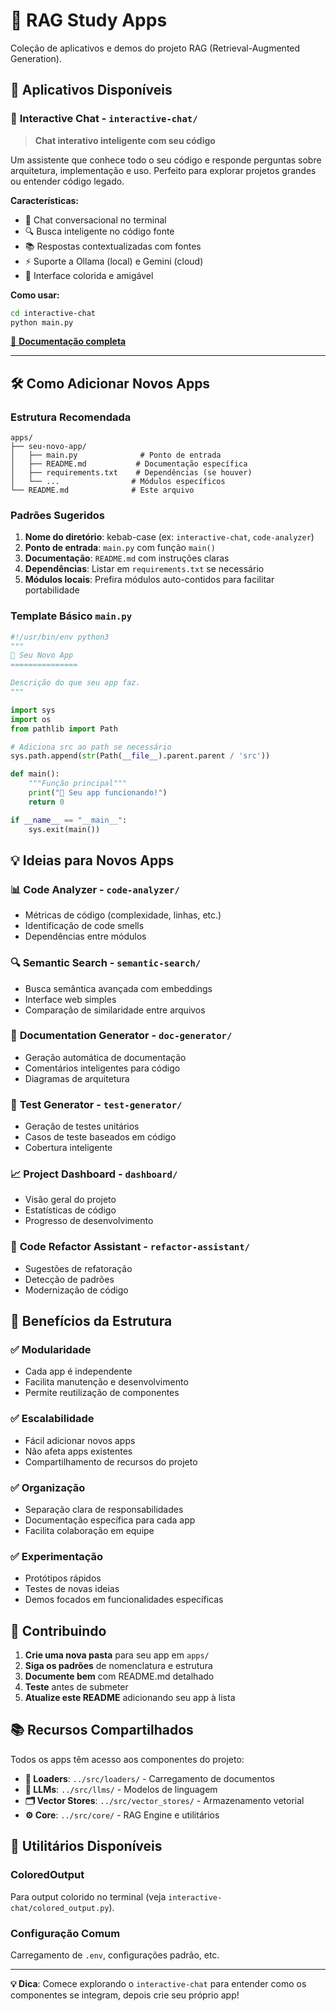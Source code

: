 # 🚀 RAG Study Apps

Coleção de aplicativos e demos do projeto RAG (Retrieval-Augmented Generation).

## 📱 **Aplicativos Disponíveis**

### 💬 **Interactive Chat** - `interactive-chat/`
> **Chat interativo inteligente com seu código**

Um assistente que conhece todo o seu código e responde perguntas sobre arquitetura, implementação e uso. Perfeito para explorar projetos grandes ou entender código legado.

**Características:**
- 🤖 Chat conversacional no terminal
- 🔍 Busca inteligente no código fonte  
- 📚 Respostas contextualizadas com fontes
- ⚡ Suporte a Ollama (local) e Gemini (cloud)
- 🎨 Interface colorida e amigável

**Como usar:**
```bash
cd interactive-chat
python main.py
```

[📖 **Documentação completa**](interactive-chat/README.md)

---

## 🛠️ **Como Adicionar Novos Apps**

### Estrutura Recomendada
```
apps/
├── seu-novo-app/
│   ├── main.py              # Ponto de entrada
│   ├── README.md           # Documentação específica
│   ├── requirements.txt    # Dependências (se houver)
│   └── ...                # Módulos específicos
└── README.md              # Este arquivo
```

### Padrões Sugeridos
1. **Nome do diretório**: kebab-case (ex: `interactive-chat`, `code-analyzer`)
2. **Ponto de entrada**: `main.py` com função `main()`
3. **Documentação**: `README.md` com instruções claras
4. **Dependências**: Listar em `requirements.txt` se necessário
5. **Módulos locais**: Prefira módulos auto-contidos para facilitar portabilidade

### Template Básico `main.py`
```python
#!/usr/bin/env python3
"""
🎯 Seu Novo App
===============

Descrição do que seu app faz.
"""

import sys
import os
from pathlib import Path

# Adiciona src ao path se necessário
sys.path.append(str(Path(__file__).parent.parent / 'src'))

def main():
    """Função principal"""
    print("🚀 Seu app funcionando!")
    return 0

if __name__ == "__main__":
    sys.exit(main())
```

## 💡 **Ideias para Novos Apps**

### 📊 **Code Analyzer** - `code-analyzer/`
- Métricas de código (complexidade, linhas, etc.)
- Identificação de code smells
- Dependências entre módulos

### 🔍 **Semantic Search** - `semantic-search/`
- Busca semântica avançada com embeddings
- Interface web simples
- Comparação de similaridade entre arquivos

### 📝 **Documentation Generator** - `doc-generator/`
- Geração automática de documentação
- Comentários inteligentes para código
- Diagramas de arquitetura

### 🧪 **Test Generator** - `test-generator/`
- Geração de testes unitários
- Casos de teste baseados em código
- Cobertura inteligente

### 📈 **Project Dashboard** - `dashboard/`
- Visão geral do projeto
- Estatísticas de código
- Progresso de desenvolvimento

### 🔄 **Code Refactor Assistant** - `refactor-assistant/`
- Sugestões de refatoração
- Detecção de padrões
- Modernização de código

## 🎯 **Benefícios da Estrutura**

### ✅ **Modularidade**
- Cada app é independente
- Facilita manutenção e desenvolvimento
- Permite reutilização de componentes

### ✅ **Escalabilidade** 
- Fácil adicionar novos apps
- Não afeta apps existentes
- Compartilhamento de recursos do projeto

### ✅ **Organização**
- Separação clara de responsabilidades
- Documentação específica para cada app
- Facilita colaboração em equipe

### ✅ **Experimentação**
- Protótipos rápidos
- Testes de novas ideias
- Demos focados em funcionalidades específicas

## 🤝 **Contribuindo**

1. **Crie uma nova pasta** para seu app em `apps/`
2. **Siga os padrões** de nomenclatura e estrutura
3. **Documente bem** com README.md detalhado
4. **Teste** antes de submeter
5. **Atualize este README** adicionando seu app à lista

## 📚 **Recursos Compartilhados**

Todos os apps têm acesso aos componentes do projeto:

- **📁 Loaders**: `../src/loaders/` - Carregamento de documentos
- **🧠 LLMs**: `../src/llms/` - Modelos de linguagem
- **🗂️ Vector Stores**: `../src/vector_stores/` - Armazenamento vetorial
- **⚙️ Core**: `../src/core/` - RAG Engine e utilitários

## 🔧 **Utilitários Disponíveis**

### ColoredOutput
Para output colorido no terminal (veja `interactive-chat/colored_output.py`).

### Configuração Comum
Carregamento de `.env`, configurações padrão, etc.

---

**💡 Dica**: Comece explorando o `interactive-chat` para entender como os componentes se integram, depois crie seu próprio app!